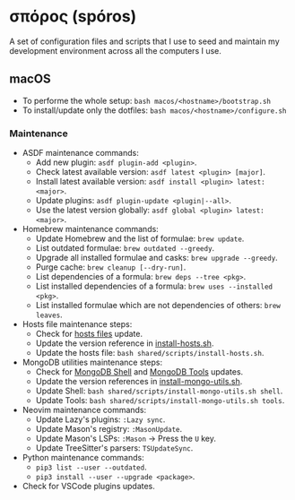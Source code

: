 # σπόρος (spóros)
A set of configuration files and scripts that I use to seed and maintain my
development environment across all the computers I use.

## macOS
- To performe the whole setup: `bash macos/<hostname>/bootstrap.sh`
- To install/update only the dotfiles: `bash macos/<hostname>/configure.sh`

### Maintenance
- ASDF maintenance commands:
  * Add new plugin: `asdf plugin-add <plugin>`.
  * Check latest available version: `asdf latest <plugin> [major]`.
  * Install latest available version: `asdf install <plugin> latest:<major>`.
  * Update plugins: `asdf plugin-update <plugin|--all>`.
  * Use the latest version globally: `asdf global <plugin> latest:<major>`.
- Homebrew maintenance commands:
  - Update Homebrew and the list of formulae: `brew update`.
  - List outdated formulae: `brew outdated --greedy`.
  - Upgrade all installed formulae and casks: `brew upgrade --greedy`.
  - Purge cache: `brew cleanup [--dry-run]`.
  - List dependencies of a formula: `brew deps --tree <pkg>`.
  - List installed dependencies of a formula: `brew uses --installed <pkg>`.
  - List installed formulae which are not dependencies of others: `brew leaves`.
- Hosts file maintenance steps:
  - Check for [hosts files][macos-maintenance-01] update.
  - Update the version reference in
    [install-hosts.sh](shared/scripts/install-hosts.sh).
  - Update the hosts file: `bash shared/scripts/install-hosts.sh`.
- MongoDB utilities maintenance steps:
  - Check for [MongoDB Shell][macos-maintenance-02] and
    [MongoDB Tools][macos-maintenance-03] updates.
  - Update the version references in
    [install-mongo-utils.sh](shared/scripts/install-mongo-utils.sh).
  - Update Shell: `bash shared/scripts/install-mongo-utils.sh shell`.
  - Update Tools: `bash shared/scripts/install-mongo-utils.sh tools`.
- Neovim maintenance commands:
  * Update Lazy's plugins: `:Lazy sync`.
  * Update Mason's registry: `:MasonUpdate`.
  * Update Mason's LSPs: `:Mason` -> Press the `U` key.
  * Update TreeSitter's parsers: `TSUpdateSync`.
- Python maintenance commands:
  * `pip3 list --user --outdated`.
  * `pip3 install --user --upgrade <package>`.
- Check for VSCode plugins updates.

[macos-maintenance-01]: https://github.com/StevenBlack/hosts/releases
[macos-maintenance-02]: https://github.com/mongodb-js/mongosh/releases
[macos-maintenance-03]: https://github.com/mongodb/mongo-tools/tags